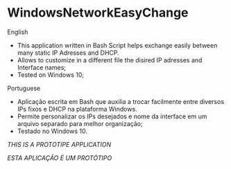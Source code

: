 
# WindowsNetworkEasyChange

English
- This application written in Bash Script helps exchange easily between many static IP Adresses and DHCP.
- Allows to customize in a different file the disired IP adresses and Interface names;
- Tested on Windows 10;

Portuguese
- Aplicação escrita em Bash que auxilia a trocar facilmente entre diversos IPs fixos e DHCP na plataforma Windows.
- Permite personalizar os IPs desejados e nome da interface em um arquivo separado para melhor organização;
- Testado no Windows 10.


*THIS IS A PROTOTIPE APPLICATION*

*ESTA APLICAÇÃO É UM PROTÓTIPO*
